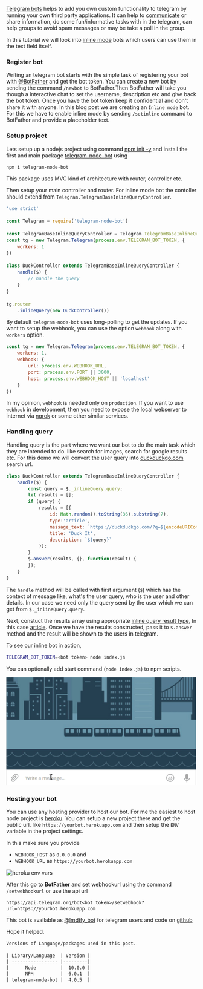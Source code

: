 <!--


---
 'NodeJS : Writing your first telegram bot'
excerpt: 'This post will guide you to create your first inline telegram bot using nodejs'
date: 2018-06-22 00:00:00 IST
updated: 2018-06-22 00:00:00 IST
categories: nodejs
tags: nodejs, telegram, bots
---

-->
<!DOCTYPE html>
<html>

<head>
  <title>basic-git-workflow</title>
  <meta charset="utf-8">
  <meta name="viewport" content="width=device-width, initial-scale=1.0">


  <link rel="stylesheet" href="./css/bootstrap.css">
  <link rel="stylesheet" href="./css/bootstrap.grid.css">
  <link rel="stylesheet" href="./css/bootstrap.min.css">
  <link rel="stylesheet" href="./css/bootstrap-reboot.min.css">
  <link rel="stylesheet" href="./css/bootstrap.css.map">
  <link rel="stylesheet" href="./css/blog-home.css">
  <link rel="stylesheet" href="./css/prism.css">
  <script async defer src="./css/prism.js"></script>
</head>
<!--------------------------------------------------------------------------------------------------->
<!--------------------------------------------------------------------------------------------------->
<!--------------------------------------------------------------------------------------------------->
<!--------------------------------------------------------------------------------------------------->
<!--------------------------------------------------------------------------------------------------->




<body>

[Telegram bots][telegram_bot] helps to add you own custom functionality to telegram by running your own third party applications. It can 
help to [communicate][gifs_bot] or share information, do some fun/informative tasks with in the telegram, can help groups to avoid spam messages or may be 
take a poll in the group.

In this tutorial we will look into [inline mode][inline_mode] bots which users can use them in the text field itself.

### <a class="anchor" name="register-bot" href="#register-bot"><i class="anchor-icon"></i></a>Register bot

Writing an telegram bot starts with the simple task of registering your bot with [@BotFather][bot_father] and get the bot token.
You can create a new bot by sending the command `/newbot` to BotFather.Then BotFather will take you though a interactive chat 
to set the username, description etc and give back the bot token. Once you have the bot token keep it confidential and don't share it with anyone.
In this blog post we are creating an `Inline mode` bot. For this we have to enable inline mode by sending `/setinline` command to BotFather and provide a placeholder text.

### <a class="anchor" name="setup-project" href="#setup-project"><i class="anchor-icon"></i></a>Setup project

Lets setup up a nodejs project using command [npm init -y][npm_init_y]
and install the first and main package [telegram-node-bot][telegram-node-bot] using

```
npm i telegram-node-bot
```

This package uses MVC kind of architecture with router, controller etc. 

Then setup your main controller and router. For inline mode bot the contoller should extend from `Telegram.TelegramBaseInlineQueryController`.

```js
'use strict'

const Telegram = require('telegram-node-bot')

const TelegramBaseInlineQueryController = Telegram.TelegramBaseInlineQueryController
const tg = new Telegram.Telegram(process.env.TELEGRAM_BOT_TOKEN, {
    workers: 1
})

class DuckController extends TelegramBaseInlineQueryController {
    handle($) {
        // handle the query
    }
}

tg.router
    .inlineQuery(new DuckController())
```

By default `telegram-node-bot` uses long-polling to get the updates. If you want to setup the webhook, you can use the option `webhook` along with `workers` option.

```js
const tg = new Telegram.Telegram(process.env.TELEGRAM_BOT_TOKEN, {
    workers: 1,
    webhook: {
        url: process.env.WEBHOOK_URL,
        port: process.env.PORT || 3000,
        host: process.env.WEBHOOK_HOST || 'localhost'
    }
})
```

In my opinion, `webhook` is needed only on `production`. If you want to use `webhook` in development, then you need to expose the local webserver to internet via [ngrok][ngrok] or some other similar services.

### <a class="anchor" name="handling-query" href="#handling-query"><i class="anchor-icon"></i></a>Handling query

Handling query is the part where we want our bot to do the main task which they are intended to do. like search for images, search for google results etc.
For this demo we will convert the user query into [duckduckgo.com][duck] search url.

```js
class DuckController extends TelegramBaseInlineQueryController {
    handle($) {
        const query = $._inlineQuery.query;
        let results = [];
        if (query) {
            results = [{
                id: Math.random().toString(36).substring(7),
                type:'article',
                message_text: `https://duckduckgo.com/?q=${encodeURIComponent(query)}`,
                title: 'Duck It',
                description: `${query}`
            }];
        }
        $.answer(results, {}, function(result) {
        });
    }
}
```

The `handle` method will be called with first argument (`$`) which has the context of message like, what's the user query, who is the user and other details. 
In our case we need only the query send by the user which we can get from `$._inlineQuery.query`.

Next, constuct the results array using appropriate [inline query result type][query_result_type], In this case [article][result_type_article].
Once we have the results constructed, pass it to `$.answer` method and the result will be shown to the users in telegram.

To see our inline bot in action,

```sh
TELEGRAM_BOT_TOKEN=<bot token> node index.js
```

You can optionally add start command (`node index.js`) to npm scripts.

![lmdtf_bot][lmdtfy_gif]

### <a class="anchor" name="hosting-your-bot" href="#hosting-your-bot"><i class="anchor-icon"></i></a>Hosting your bot

You can use any hosting provider to host our bot. For me the easiest to host node project is [heroku][heroku].
You can setup a new project there and get the public url. like `https://yourbot.herokuapp.com` and then setup the `ENV` variable in the project settings.

In this make sure you provide 

* `WEBHOOK_HOST` as `0.0.0.0` and 
* `WEBHOOK_URL` as `https://yourbot.herokuapp.com`

![heroku env vars][heroku_env_vars]

After this go to **BotFather** and set webhookurl using the command `/setwebhookurl` or 
use the api url 

```
https://api.telegram.org/bot<bot token>/setwebhook?url=https://yourbot.herokuapp.com
```

This bot is available as [@lmdtfy_bot][lmdtfy_bot] for telegram users and code on [github][lmdtfy_bot_github]

Hope it helped.


    Versions of Language/packages used in this post.

    | Library/Language  | Version |
    | ----------------- |---------|
    |      Node         |  10.0.0 |
    |      NPM          |  6.0.1  |
    | telegram-node-bot |  4.0.5  |

[telegram_bot]: https://core.telegram.org/bots
[gifs_bot]: https://t.me/gif
[bot_father]: https://telegram.me/botfather
[inline_mode]: https://core.telegram.org/bots#inline-mode
[npm_init_y]: /2018/03/nodejs-npm-init-with-custom-values.html
[telegram-node-bot]: https://npmjs.org/package/telegram-node-bot
[ngrok]: https://ngrok.com/
[duck]: https://duckduckgo.com/
[query_result_type]: https://core.telegram.org/bots/api#inlinequeryresult
[result_type_article]: https://core.telegram.org/bots/api#inlinequeryresultarticle
[lmdtfy_gif]: https://raw.githubusercontent.com/revathskumar/lmdtfy_bot/master/images/lmdtfy.gif
[heroku]: http://heroku.com/
[heroku_env_vars]: https://s3.ap-south-1.amazonaws.com/revathskumar-blog-images/2018/telegram-bot/heroku-vars-updated.png
[lmdtfy_bot]: https://t.me/lmdtfy_bot
[lmdtfy_bot_github]: https://github.com/revathskumar/lmdtfy_bot
